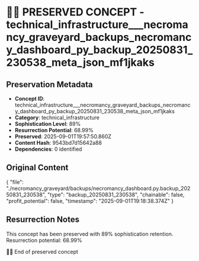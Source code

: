 # 🏴‍☠️ PRESERVED CONCEPT - technical_infrastructure___necromancy_graveyard_backups_necromancy_dashboard_py_backup_20250831_230538_meta_json_mf1jkaks

## Preservation Metadata
- **Concept ID**: technical_infrastructure___necromancy_graveyard_backups_necromancy_dashboard_py_backup_20250831_230538_meta_json_mf1jkaks
- **Category**: technical_infrastructure
- **Sophistication Level**: 89%
- **Resurrection Potential**: 68.99%
- **Preserved**: 2025-09-01T19:57:50.860Z
- **Content Hash**: 9543bd7d15642a88
- **Dependencies**: 0 identified

## Original Content

{
  "file": "./necromancy_graveyard/backups/necromancy_dashboard.py.backup_20250831_230538",
  "type": "backup_20250831_230538",
  "chainable": false,
  "profit_potential": false,
  "timestamp": "2025-09-01T19:18:38.374Z"
}

## Resurrection Notes
This concept has been preserved with 89% sophistication retention.
Resurrection potential: 68.99%

🏴‍☠️ End of preserved concept